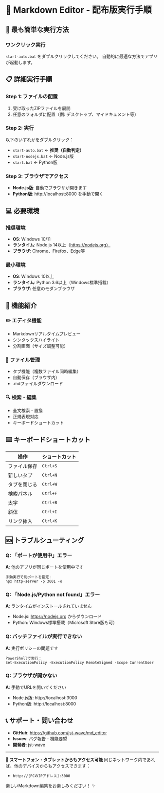 # 📝 Markdown Editor - 配布版実行手順

## 🎯 最も簡単な実行方法

### ワンクリック実行
`start-auto.bat` をダブルクリックしてください。
自動的に最適な方法でアプリが起動します。

## 📋 詳細実行手順

### Step 1: ファイルの配置
1. 受け取ったZIPファイルを展開
2. 任意のフォルダに配置（例: デスクトップ、マイドキュメント等）

### Step 2: 実行
以下のいずれかをダブルクリック：
- `start-auto.bat` ← **推奨（自動判定）**
- `start-nodejs.bat` ← Node.js版
- `start.bat` ← Python版

### Step 3: ブラウザでアクセス
- **Node.js版**: 自動でブラウザが開きます
- **Python版**: http://localhost:8000 を手動で開く

## 💻 必要環境

### 推奨環境
- **OS**: Windows 10/11
- **ランタイム**: Node.js 14以上（https://nodejs.org）
- **ブラウザ**: Chrome、Firefox、Edge等

### 最小環境
- **OS**: Windows 10以上
- **ランタイム**: Python 3.6以上（Windows標準搭載）
- **ブラウザ**: 任意のモダンブラウザ

## 🚀 機能紹介

### ✏️ エディタ機能
- Markdownリアルタイムプレビュー
- シンタックスハイライト
- 分割画面（サイズ調整可能）

### 📁 ファイル管理
- タブ機能（複数ファイル同時編集）
- 自動保存（ブラウザ内）
- .mdファイルダウンロード

### 🔍 検索・編集
- 全文検索・置換
- 正規表現対応
- キーボードショートカット

## ⌨️ キーボードショートカット

| 操作 | ショートカット |
|------|----------------|
| ファイル保存 | `Ctrl+S` |
| 新しいタブ | `Ctrl+N` |
| タブを閉じる | `Ctrl+W` |
| 検索パネル | `Ctrl+F` |
| 太字 | `Ctrl+B` |
| 斜体 | `Ctrl+I` |
| リンク挿入 | `Ctrl+K` |

## 🆘 トラブルシューティング

### Q: 「ポートが使用中」エラー
**A**: 他のアプリが同じポートを使用中です
```
手動実行で別ポートを指定：
npx http-server -p 3001 -o
```

### Q: 「Node.js/Python not found」エラー
**A**: ランタイムがインストールされていません
- Node.js: https://nodejs.org からダウンロード
- Python: Windows標準搭載（Microsoft Store版も可）

### Q: バッチファイルが実行できない
**A**: 実行ポリシーの問題です
```
PowerShellで実行：
Set-ExecutionPolicy -ExecutionPolicy RemoteSigned -Scope CurrentUser
```

### Q: ブラウザが開かない
**A**: 手動でURLを開いてください
- Node.js版: http://localhost:3000
- Python版: http://localhost:8000

## 📞 サポート・問い合わせ

- **GitHub**: https://github.com/jst-wave/md_editor
- **Issues**: バグ報告・機能要望
- **開発者**: jst-wave

---

**📱 スマートフォン・タブレットからもアクセス可能**
同じネットワーク内であれば、他のデバイスからもアクセスできます：
- `http://[PCのIPアドレス]:3000`

楽しいMarkdown編集をお楽しみください！ ✨
